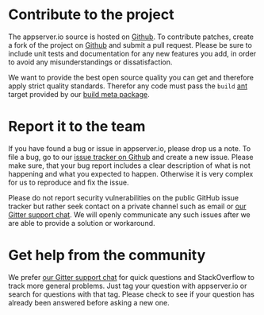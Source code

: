 # Contribute to the project

The appserver.io source is hosted on [Github](https://github.com/appserver-io/appserver). To contribute patches, create a fork of the project on
[Github](https://github.com/appserver-io/appserver) and submit a pull request. Please be sure to include unit tests and documentation
for any new features you add, in order to avoid any misunderstandings or dissatisfaction.

We want to provide the best open source quality you can get and therefore apply strict quality standards.
Therefor any code must pass the `build` [ant](https://ant.apache.org/) target provided by our [build meta package](https://github.com/appserver-io/build).

# Report it to the team

If you have found a bug or issue in appserver.io, please drop us a note. To file a bug, go to our
[issue tracker on Github](https://github.com/appserver-io/appserver/issues) and create a new issue.
Please make sure, that your bug report includes a clear description of what is not
happening and what you expected to happen. Otherwise it is very complex for us to reproduce and fix the issue.

Please do not report security vulnerabilities on the public GitHub issue tracker but rather seek contact on a private channel such as email or [our Gitter support chat](https://gitter.im/appserver-io/appserver).
We will openly communicate any such issues after we are able to provide a solution or workaround.

# Get help from the community

We prefer [our Gitter support chat](https://gitter.im/appserver-io/appserver) for quick questions and StackOverflow to track more general problems. Just tag your question with appserver.io or search for questions
with that tag. Please check to see if your question has already been answered before asking a new one.
